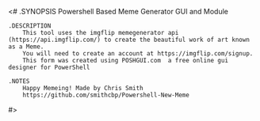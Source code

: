 <#
	.SYNOPSIS
		Powershell Based Meme Generator GUI and Module
	
	.DESCRIPTION
		This tool uses the imgflip memegenerator api (https://api.imgflip.com/) to create the beautiful work of art known as a Meme.
		You will need to create an account at https://imgflip.com/signup.
	    This form was created using POSHGUI.com  a free online gui designer for PowerShell
	
	.NOTES
		Happy Memeing! Made by Chris Smith
        https://github.com/smithcbp/Powershell-New-Meme
#>